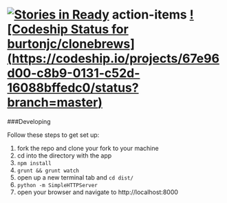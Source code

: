 [![Stories in Ready](https://badge.waffle.io/burtonjc/action-items.png?label=ready&title=Ready)](https://waffle.io/burtonjc/action-items)
action-items [![Codeship Status for burtonjc/clonebrews] (https://codeship.io/projects/67e96d00-c8b9-0131-c52d-16088bffedc0/status?branch=master)](https://www.codeship.io/projects/22353)
============

###Developing

Follow these steps to get set up:

  1. fork the repo and clone your fork to your machine
  2. cd into the directory with the app
  3. `npm install`
  4. `grunt && grunt watch`
  5. open up a new terminal tab and `cd dist/`
  6. `python -m SimpleHTTPServer`
  7. open your browser and navigate to http://localhost:8000

